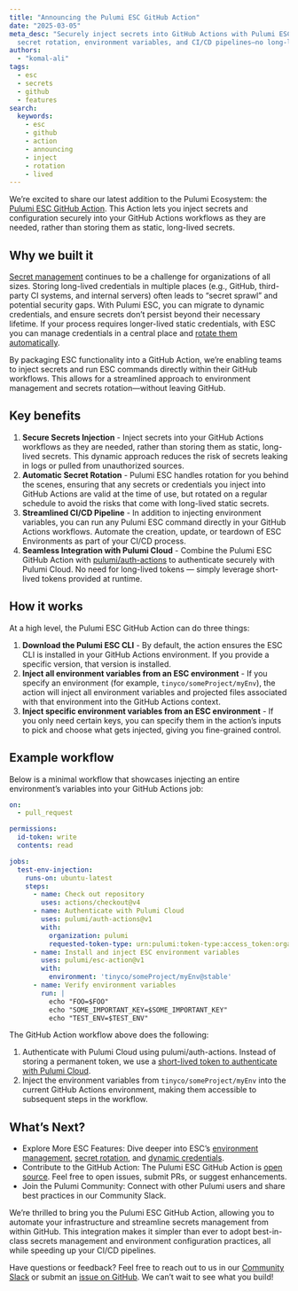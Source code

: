 ```yaml
---
title: "Announcing the Pulumi ESC GitHub Action"
date: "2025-03-05"
meta_desc: "Securely inject secrets into GitHub Actions with Pulumi ESC. Automate
  secret rotation, environment variables, and CI/CD pipelines—no long-lived credentials."
authors:
  - "komal-ali"
tags:
  - esc
  - secrets
  - github
  - features
search:
  keywords:
    - esc
    - github
    - action
    - announcing
    - inject
    - rotation
    - lived
---
```


We’re excited to share our latest addition to the Pulumi Ecosystem: the [Pulumi ESC GitHub Action](https://github.com/marketplace/actions/esc-action). This Action lets you inject secrets and configuration securely into your GitHub Actions workflows as they are needed, rather than storing them as static, long-lived secrets.

<!--more-->

## Why we built it

[Secret management](/what-is/what-is-secrets-management/) continues to be a challenge for organizations of all sizes. Storing long-lived credentials in multiple places (e.g., GitHub, third-party CI systems, and internal servers) often leads to “secret sprawl” and potential security gaps. With Pulumi ESC, you can migrate to dynamic credentials, and ensure secrets don’t persist beyond their necessary lifetime. If your process requires longer-lived static credentials, with ESC you can manage credentials in a central place and [rotate them automatically](/docs/esc/environments/rotation).

By packaging ESC functionality into a GitHub Action, we’re enabling teams to inject secrets and run ESC commands directly within their GitHub workflows. This allows for a streamlined approach to environment management and secrets rotation—without leaving GitHub.

## Key benefits

1.	**Secure Secrets Injection** - Inject secrets into your GitHub Actions workflows as they are needed, rather than storing them as static, long-lived secrets. This dynamic approach reduces the risk of secrets leaking in logs or pulled from unauthorized sources.
2.	**Automatic Secret Rotation** - Pulumi ESC handles rotation for you behind the scenes, ensuring that any secrets or credentials you inject into GitHub Actions are valid at the time of use, but rotated on a regular schedule to avoid the risks that come with long-lived static secrets.
3.	**Streamlined CI/CD Pipeline** - In addition to injecting environment variables, you can run any Pulumi ESC command directly in your GitHub Actions workflows. Automate the creation, update, or teardown of ESC Environments as part of your CI/CD process.
4.	**Seamless Integration with Pulumi Cloud** - Combine the Pulumi ESC GitHub Action with [pulumi/auth-actions](https://github.com/marketplace/actions/pulumi-auth-action) to authenticate securely with Pulumi Cloud. No need for long-lived tokens — simply leverage short-lived tokens provided at runtime.

## How it works

At a high level, the Pulumi ESC GitHub Action can do three things:

1. **Download the Pulumi ESC CLI** - By default, the action ensures the ESC CLI is installed in your GitHub Actions environment. If you provide a specific version, that version is installed.
2. **Inject all environment variables from an ESC environment** - If you specify an environment (for example, `tinyco/someProject/myEnv`), the action will inject all environment variables and projected files associated with that environment into the GitHub Actions context.
3. **Inject specific environment variables from an ESC environment** - If you only need certain keys, you can specify them in the action’s inputs to pick and choose what gets injected, giving you fine-grained control.

## Example workflow

Below is a minimal workflow that showcases injecting an entire environment’s variables into your GitHub Actions job:

```yaml
on:
  - pull_request

permissions:
  id-token: write
  contents: read

jobs:
  test-env-injection:
    runs-on: ubuntu-latest
    steps:
      - name: Check out repository
        uses: actions/checkout@v4
      - name: Authenticate with Pulumi Cloud
        uses: pulumi/auth-actions@v1
        with:
          organization: pulumi
          requested-token-type: urn:pulumi:token-type:access_token:organization
      - name: Install and inject ESC environment variables
        uses: pulumi/esc-action@v1
        with:
          environment: 'tinyco/someProject/myEnv@stable'
      - name: Verify environment variables
        run: |
          echo "FOO=$FOO"
          echo "SOME_IMPORTANT_KEY=$SOME_IMPORTANT_KEY"
          echo "TEST_ENV=$TEST_ENV"
```

The GitHub Action workflow above does the following:

1.	Authenticate with Pulumi Cloud using pulumi/auth-actions. Instead of storing a permanent token, we use a [short-lived token to authenticate with Pulumi Cloud](https://www.pulumi.com/docs/pulumi-cloud/access-management/oidc/client/github/).
2.	Inject the environment variables from `tinyco/someProject/myEnv` into the current GitHub Actions environment, making them accessible to subsequent steps in the workflow.

## What’s Next?

- Explore More ESC Features: Dive deeper into ESC’s [environment management](/docs/esc/environments/working-with-environments), [secret rotation](/docs/esc/environments/rotation), and [dynamic credentials](/docs/esc/integrations/dynamic-login-credentials).
- Contribute to the GitHub Action: The Pulumi ESC GitHub Action is [open source](https://github.com/pulumi/esc-action). Feel free to open issues, submit PRs, or suggest enhancements.
- Join the Pulumi Community: Connect with other Pulumi users and share best practices in our Community Slack.

We’re thrilled to bring you the Pulumi ESC GitHub Action, allowing you to automate your infrastructure and streamline secrets management from within GitHub. This integration makes it simpler than ever to adopt best-in-class secrets management and environment configuration practices, all while speeding up your CI/CD pipelines.

Have questions or feedback? Feel free to reach out to us in our [Community Slack](https://pulumi-community.slack.com/join/shared_invite/zt-2amio1u4h-5Y35enT27Y0dk4N8ZYHbMg#/shared-invite/email) or submit an [issue on GitHub](https://github.com/pulumi/esc-action/issues?q=sort%3Aupdated-desc+is%3Aissue+is%3Aopen). We can’t wait to see what you build!
